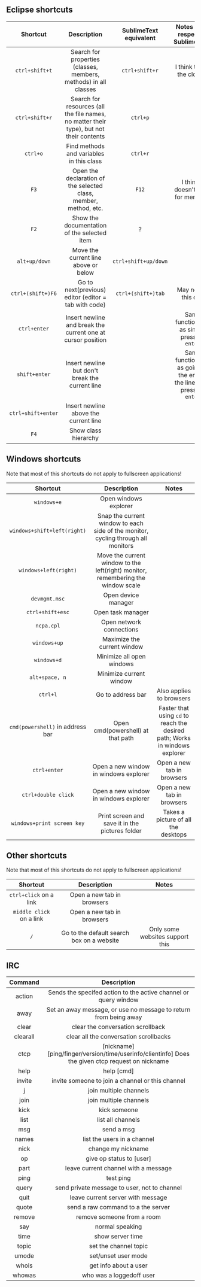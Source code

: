 ## Eclipse shortcuts

| Shortcut      | Description   | SublimeText equivalent    | Notes (with respect to SublimeText) |
|:-------------:|:-------------:|:-------------------------:|:------:|
|`ctrl+shift+t`| Search for properties (classes, members, methods) in all classes | `ctrl+shift+r` | I think this is the closest
|`ctrl+shift+r`| Search for resources (all the file names, no matter their type), but not their contents| `ctrl+p`| |
| `ctrl+o`| Find methods and variables in this class | `ctrl+r` | |
| `F3` |Open the declaration of the selected class, member, method, etc. | `F12`| I think it doesn't work for members |
| `F2` | Show the documentation of the selected item | ? |  |
| `alt+up/down` | Move the current line above or below | `ctrl+shift+up/down` |  |
| `ctrl+(shift+)F6` | Go to next(previous) editor (editor = tab with code) | `ctrl+(shift+)tab` | May not be this one |
| `ctrl+enter` | Insert newline and break the current one at cursor position |  | Same functionality as simply pressing `enter` |
| `shift+enter` | Insert newline but don't break the current line |  | Same functionality as going to the end of the line, then pressing `enter` |
| `ctrl+shift+enter` | Insert newline above the current line |  |  |
| `F4` | Show class hierarchy |  |  |


## Windows shortcuts

Note that most of this shortcuts do not apply to fullscreen applications!

| Shortcut | Description | Notes |
|:-------------:|:-------------:|:-------------------------:|
| `windows+e` | Open windows explorer |  |
| `windows+shift+left(right)` | Snap the current window to each side of the monitor, cycling through all monitors |  |
| `windows+left(right)` | Move the current window to the left(right) monitor, remembering the window scale |  |
| `devmgmt.msc` | Open device manager |  |
| `ctrl+shift+esc` | Open task manager |  |
| `ncpa.cpl` | Open network connections |  |
| `windows+up` | Maximize the current window  |  |
| `windows+d` | Minimize all open windows |  |
| `alt+space, n` | Minimize current window |  |
| `ctrl+l` | Go to address bar | Also applies to browsers |
| `cmd(powershell)` in address bar | Open cmd(powershell) at that path | Faster that using `cd` to reach the desired path; Works in windows explorer |
| `ctrl+enter` | Open a new window in windows explorer | Open a new tab in browsers |
| `ctrl+double click` | Open a new window in windows explorer | Open a new tab in browsers |
| `windows+print screen key` | Print screen and save it in the pictures folder | Takes a picture of all the desktops |


## Other shortcuts

Note that most of this shortcuts do not apply to fullscreen applications!

| Shortcut | Description | Notes |
|:-------------:|:-------------:|:-------------------------:|
| `ctrl+click` on a link | Open a new tab in browsers |  |
| `middle click` on a link | Open a new tab in browsers |  |
| `/` | Go to the default search box on a website | Only some websites support this  |


## IRC

| Command | Description |
|:-------:|:-----------:|
| action | Sends the specifed action to the active channel or query window |
| away |  Set an away message, or use no message to return from being away |
| clear | clear the conversation scrollback |
| clearall | clear all the conversation scrollbacks |
| ctcp | [nickname][ping/finger/version/time/userinfo/clientinfo] Does the given ctcp request on nickname |
| help | help [cmd] |
| invite | invite someone to join a channel or this channel |
| j | join multiple channels |
| join | join multiple channels |
| kick | kick someone |
| list | list all channels |
| msg | send a msg |
| names | list the users in a channel |
| nick | change my nickname |
| op | give op status to [user] |
| part | leave current channel with a message |
| ping | test ping |
| query | send private message to user, not to channel |
| quit | leave current server with message |
| quote | send a raw command to a the server |
| remove | remove someone from a room |
| say | normal speaking |
| time | show server time |
| topic | set the channel topic |
| umode | set/unset user mode |
| whois | get info about a user |
| whowas | who was a loggedoff user |
